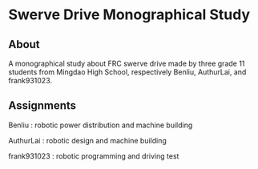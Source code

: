 # Swerve Drive Monographical Study

## About
A monographical study about FRC swerve drive made by three grade 11 students from Mingdao High School, respectively Benliu, AuthurLai, and frank931023.

## Assignments
Benliu : robotic power distribution and machine building

AuthurLai : robotic design and machine building

frank931023 : robotic programming and driving test
